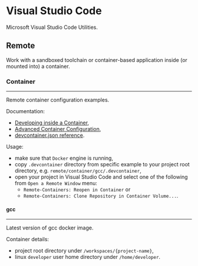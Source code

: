 # Visual Studio Code

Microsoft Visual Studio Code Utilities.

## Remote

Work with a sandboxed toolchain or container-based application inside (or mounted into) a container.

### Container

___

Remote container configuration examples.

Documentation:

* [Developing inside a Container](https://code.visualstudio.com/docs/remote/containers),
* [Advanced Container Configuration](https://code.visualstudio.com/docs/remote/containers-advanced),
* [devcontainer.json reference](https://code.visualstudio.com/docs/remote/devcontainerjson-reference).

Usage:

* make sure that `Docker` engine is running,
* copy `.devcontainer` directory from specific example to your project root directory, e.g. `remote/container/gcc/.devcontainer`,
* open your project in Visual Studio Code and select one of the following from `Open a Remote Window` menu:
  * `Remote-Containers: Reopen in Container` or
  * `Remote-Containers: Clone Repository in Container Volume...`.

#### gcc

___

Latest version of gcc docker image.

Container details:

* project root directory under `/workspaces/{project-name}`,
* linux `developer` user home directory under `/home/developer`.